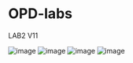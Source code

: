 # OPD-labs
LAB2 V11

![image](https://github.com/Alanyle/OPD-labs/assets/162821077/e3af859e-49e1-4c4d-8100-48289c88b4d9)
![image](https://github.com/Alanyle/OPD-labs/assets/162821077/dedc0221-1edf-4744-a90f-54fac7689af9)
![image](https://github.com/Alanyle/OPD-labs/assets/162821077/e2e7deeb-a121-4161-bf62-ce42e0e1aab3)
![image](https://github.com/Alanyle/OPD-labs/assets/162821077/c6c1b981-6838-4185-b6fa-e7f9b083728e)